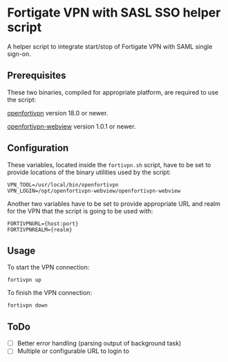 # Fortigate VPN with SASL SSO helper script

A helper script to integrate start/stop of Fortigate VPN with SAML single sign-on.

## Prerequisites

These two binaries, compiled for appropriate platform, are required to use the script:

[openfortivpn](https://github.com/adrienverge/openfortivpn) version 18.0 or newer.

[openfortivpn-webview](https://github.com/gm-vm/openfortivpn-webview) version 1.0.1 or newer.

## Configuration

These variables, located inside the `fortivpn.sh` script, have to be set to provide locations of the binary utilities used by the script:

```shell
VPN_TOOL=/usr/local/bin/openfortivpn
VPN_LOGIN=/opt/openfortivpn-webview/openfortivpn-webview
```

Another two variables have to be set to provide appropriate URL and realm for the VPN that the script is going to be used with:

```shell
FORTIVPNURL={host:port}
FORTIVPNREALM={realm}
```

## Usage

To start the VPN connection:

```shell
fortivpn up
```

To finish the VPN connection:

```shell
fortivpn down
```

## ToDo

- [ ] Better error handling (parsing output of background task)
- [ ] Multiple or configurable URL to login to